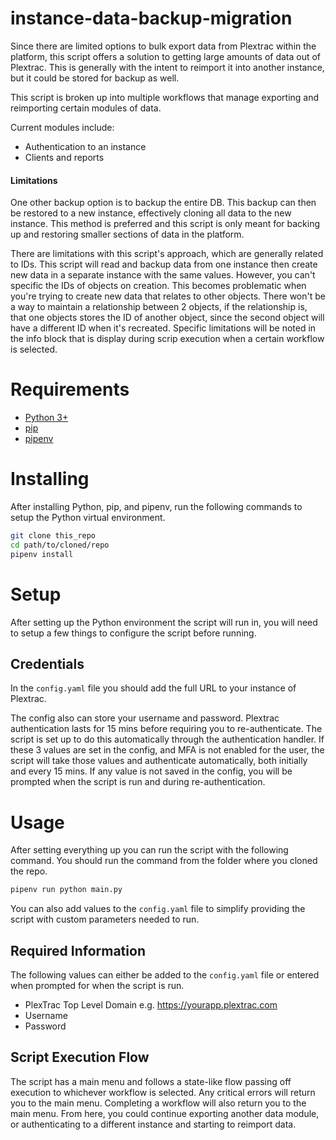 # instance-data-backup-migration
Since there are limited options to bulk export data from Plextrac within the platform, this script offers a solution to getting large amounts of data out of Plextrac. This is generally with the intent to reimport it into another instance, but it could be stored for backup as well.

This script is broken up into multiple workflows that manage exporting and reimporting certain modules of data.

Current modules include:
- Authentication to an instance
- Clients and reports

#### Limitations
One other backup option is to backup the entire DB. This backup can then be restored to a new instance, effectively cloning all data to the new instance. This method is preferred and this script is only meant for backing up and restoring smaller sections of data in the platform.

There are limitations with this script's approach, which are generally related to IDs. This script will read and backup data from one instance then create new data in a separate instance with the same values. However, you can't specific the IDs of objects on creation. This becomes problematic when you're trying to create new data that relates to other objects. There won't be a way to maintain a relationship between 2 objects, if the relationship is, that one objects stores the ID of another object, since the second object will have a different ID when it's recreated. Specific limitations will be noted in the info block that is display during scrip execution when a certain workflow is selected.

# Requirements
- [Python 3+](https://www.python.org/downloads/)
- [pip](https://pip.pypa.io/en/stable/installation/)
- [pipenv](https://pipenv.pypa.io/en/latest/install/)

# Installing
After installing Python, pip, and pipenv, run the following commands to setup the Python virtual environment.
```bash
git clone this_repo
cd path/to/cloned/repo
pipenv install
```

# Setup
After setting up the Python environment the script will run in, you will need to setup a few things to configure the script before running.

## Credentials
In the `config.yaml` file you should add the full URL to your instance of Plextrac.

The config also can store your username and password. Plextrac authentication lasts for 15 mins before requiring you to re-authenticate. The script is set up to do this automatically through the authentication handler. If these 3 values are set in the config, and MFA is not enabled for the user, the script will take those values and authenticate automatically, both initially and every 15 mins. If any value is not saved in the config, you will be prompted when the script is run and during re-authentication.

# Usage
After setting everything up you can run the script with the following command. You should run the command from the folder where you cloned the repo.
```bash
pipenv run python main.py
```
You can also add values to the `config.yaml` file to simplify providing the script with custom parameters needed to run.

## Required Information
The following values can either be added to the `config.yaml` file or entered when prompted for when the script is run.
- PlexTrac Top Level Domain e.g. https://yourapp.plextrac.com
- Username
- Password

## Script Execution Flow
The script has a main menu and follows a state-like flow passing off execution to whichever workflow is selected. Any critical errors will return you to the main menu. Completing a workflow will also return you to the main menu. From here, you could continue exporting another data module, or authenticating to a different instance and starting to reimport data.
